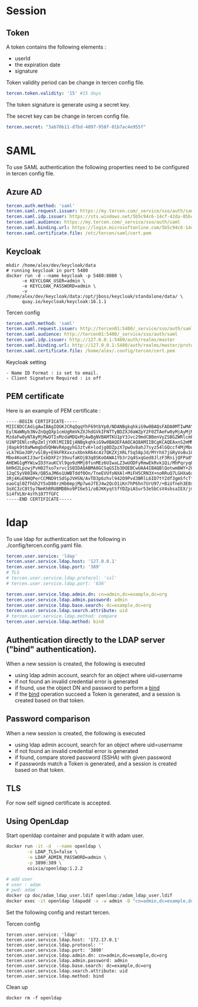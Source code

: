 # Session

## Token

A token contains the following elements : 
 - userId
 - the expiration date
 - signature
 
Token validity period can be change in tercen config file.

```yaml
tercen.token.validity: '15' #15 days
```
The token signature is generate using a secret key.

The secret key can be change in tercen config file.
```yaml
tercen.secret: "3ab70b11-d7bd-4097-958f-01b7ac4e955f"
```

# SAML

To use SAML authentication the following properties need to be configured in tercen config file.

## Azure AD

```yaml
tercen.auth.method: 'saml'
tercen.saml.request.issuer: https://my.tercen.com/_service/sso/auth/saml
tercen.saml.idp.issuer: https://sts.windows.net/5b5c94c6-14cf-42da-85bc-4e08722b253b/
tercen.saml.audience: https://my.tercen.com/_service/sso/auth/saml
tercen.saml.binding.url: https://login.microsoftonline.com/5b5c94c6-14cf-42da-85bc-4e08722b253b/saml2
tercen.saml.certificate.file: /etc/tercen/saml/cert.pem
```
## Keycloak


```shell
mkdir /home/alex/dev/keycloak/data
# running keycloak in port 5480
docker run -d --name keycloak -p 5480:8080 \
      -e KEYCLOAK_USER=admin \
      -e KEYCLOAK_PASSWORD=admin \
      -v /home/alex/dev/keycloak/data:/opt/jboss/keycloak/standalone/data/ \
      quay.io/keycloak/keycloak:16.1.1
```

Tercen config 

```yaml
tercen.auth.method: 'saml'
tercen.saml.request.issuer: http://tercen01:5400/_service/sso/auth/saml
tercen.saml.audience: http://tercen01:5400/_service/sso/auth/saml
tercen.saml.idp.issuer: http://127.0.0.1:5480/auth/realms/master
tercen.saml.binding.url: http://127.0.0.1:5480/auth/realms/master/protocol/saml
tercen.saml.certificate.file: /home/alex/.config/tercen/cert.pem
```

Keycloak setting
```text
- Name ID Format : is set to email.
- Client Signature Required : is off
```

## PEM certificate
Here is an example of PEM certificate :

```text
-----BEGIN CERTIFICATE-----
MIIC8DCCAdigAwIBAgIQGKJCRqQqqYhF69tbYp0/NDANBgkqhkiG9w0BAQsFADA0MTIwMAYDVQQD
EylNaWNyb3NvZnQgQXp1cmUgRmVkZXJhdGVkIFNTTyBDZXJ0aWZpY2F0ZTAeFw0yMjAyMjMwOTIx
MzdaFw0yNTAyMjMwOTIxMzdaMDQxMjAwBgNVBAMTKU1pY3Jvc29mdCBBenVyZSBGZWRlcmF0ZWQg
U1NPIENlcnRpZmljYXRlMIIBIjANBgkqhkiG9w0BAQEFAAOCAQ8AMIIBCgKCAQEAxnS2mMMQ+LNs
j0apk9t0aMwmgbdVQHWvR4pgyhG3ztvK+lodjg0DZpzX7pwOv8ahJ7syz54lGQccf4MjMbuJut4+
vLk7KGeJOP/vGlBy+E9kFRXxxzvXbnkR64c4z7QKZXjXRLfSq58pJd/MYrhX7jGRyVo8u1QFspiu
Mbo4KooKIJ3wrIxkDXF2r39xufaKOjB3q8SKoOAWA1Yb3r2q4SxqGed8JlzF3RnijQFPa8YgU53X
AHEWG1gMYWiwID3YauKCVl9go9zMMj8fsnMEz6UIwaLZ3wUODFyRmwEkRvk1Qi/MhPqryqO5UMsO
bH9d2LpzwjPvH82Txo7xrvc1SQIDAQABMA0GCSqGSIb3DQEBCwUAA4IBAQBlQotwm8WY+2GYGhE1
12qC5yV80IHk/QB5aJM6o1UWBTddf0On/TneEVUfoNXAl+MiFH5CRN3X+noRRuQ7LGHXa6xkhSnY
3Rj4KuENHQPerCCMND9tSdSpJVHSN/AvTD3p6zhvl942O9Pvd3BRlL6ID7tYZdf3gmSfcTfhwsDv
eaoCql0ZfhGh2Y5xD80rzHb6mpjMp7weJfEJ4w2QcO1iKn7hP6hn7UrU97/+BiUfneh3E8s2T5wV
3oXC3zC8t5y7NeKhRRUBMDBko9PI6e51/oBJKKyqtSfYDZpiASur53e5bCsV4sbsaIEX/jm8OAbR
Si4fVLNr4sYh107TfGFC
-----END CERTIFICATE-----
```



# ldap

To use ldap for authentication set the following in ./config/tercen.config.yaml file.

```yaml
tercen.user.service: 'ldap'
tercen.user.service.ldap.host: '127.0.0.1'
tercen.user.service.ldap.port: '389'
# TLS
# tercen.user.service.ldap.protocol: 'ssl'
# tercen.user.service.ldap.port: '636'

tercen.user.service.ldap.admin.dn: cn=admin,dc=example,dc=org
tercen.user.service.ldap.admin.password: admin
tercen.user.service.ldap.base.search: dc=example,dc=org
tercen.user.service.ldap.search.attribute: uid
# tercen.user.service.ldap.method: compare
tercen.user.service.ldap.method: bind
```
## Authentication directly to the LDAP server ("bind" authentication).

When a new session is created, the following is executed
- using ldap admin account, search for an object where uid=username
- if not found an invalid credential error is generated
- if found, use the object DN and password to perform a [bind](https://ldap.com/the-ldap-bind-operation/)
- if the [bind](https://ldap.com/the-ldap-bind-operation/) operation succeed a Token is generated,
 and a session is created based on that token.
  
## Password comparison

When a new session is created, the following is executed
- using ldap admin account, search for an object where uid=username
- if not found an invalid credential error is generated
- if found, compare stored password (SSHA) with given password
- if passwords match a Token is generated, and a session is created based on that token.

## TLS

For now self signed certificate is accepted.

## Using OpenLdap

Start openldap container and populate it with adam user.

```bash
docker run -it -d  --name openldap \
        -e LDAP_TLS=false \
        -e LDAP_ADMIN_PASSWORD=admin \
        -p 3890:389 \
        osixia/openldap:1.2.2

# add user
# user : adam
# pwd: adam
docker cp doc/adam_ldap_user.ldif openldap:/adam_ldap_user.ldif
docker exec -it openldap ldapadd -x -w admin -D "cn=admin,dc=example,dc=org" -f /adam_ldap_user.ldif
```

Set the following config and restart tercen.

Tercen config

```shell
tercen.user.service: 'ldap'
tercen.user.service.ldap.host: '172.17.0.1'
tercen.user.service.ldap.protocol: ''
tercen.user.service.ldap.port: '3890'
tercen.user.service.ldap.admin.dn: cn=admin,dc=example,dc=org
tercen.user.service.ldap.admin.password: admin
tercen.user.service.ldap.base.search: dc=example,dc=org
tercen.user.service.ldap.search.attribute: uid
tercen.user.service.ldap.method: bind
```

Clean up

```shell
docker rm -f openldap
```